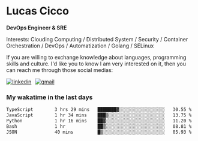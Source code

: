 # Lucas Cicco

**DevOps Engineer & SRE**

Interests: Clouding Computing / Distributed System / Security / Container Orchestration / DevOps / Automatization / Golang / SELinux

If you are willing to exchange knowledge about languages, programming skills and culture. I'd like you to know I am very interested on it, then you can reach me through those social medias:

<div style="display: flex; align-items: center; gap: 10px;">
  <a href="https://www.linkedin.com/in/lucas-vitor-de-cicco" target="_blank">
    <img
      src="https://img.shields.io/badge/-LinkedIn-%230077B5?style=for-the-badge&logo=linkedin&logoColor=white"
      alt="linkedin"
      target="_blank" 
    />
  </a>
  <a href="mailto:lucasvitorx1@gmail.com">
      <img
        src="https://img.shields.io/badge/-Gmail-%23333?style=for-the-badge&logo=gmail&logoColor=white"
        alt="gmail"
        target="_blank"
      />
  </a>
</div>

### My wakatime in the last days

<!--START_SECTION:waka-->

```txt
TypeScript        3 hrs 29 mins   ███████▓░░░░░░░░░░░░░░░░░   30.55 %
JavaScript        1 hr 34 mins    ███▒░░░░░░░░░░░░░░░░░░░░░   13.75 %
Python            1 hr 16 mins    ██▓░░░░░░░░░░░░░░░░░░░░░░   11.20 %
Bash              1 hr            ██▒░░░░░░░░░░░░░░░░░░░░░░   08.81 %
JSON              40 mins         █▒░░░░░░░░░░░░░░░░░░░░░░░   05.93 %
```

<!--END_SECTION:waka-->
